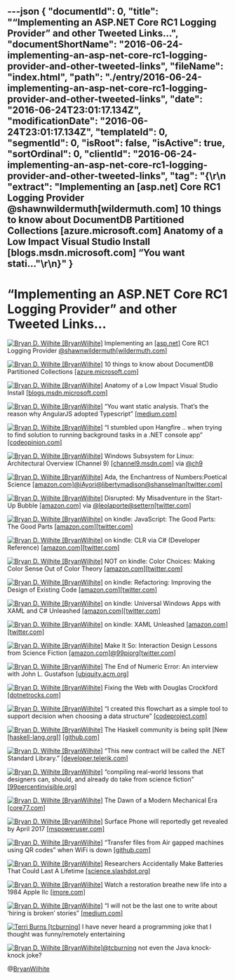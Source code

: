 ---json
{
  "documentId": 0,
  "title": "“Implementing an ASP.NET Core RC1 Logging Provider” and other Tweeted Links…",
  "documentShortName": "2016-06-24-implementing-an-asp-net-core-rc1-logging-provider-and-other-tweeted-links",
  "fileName": "index.html",
  "path": "./entry/2016-06-24-implementing-an-asp-net-core-rc1-logging-provider-and-other-tweeted-links",
  "date": "2016-06-24T23:01:17.134Z",
  "modificationDate": "2016-06-24T23:01:17.134Z",
  "templateId": 0,
  "segmentId": 0,
  "isRoot": false,
  "isActive": true,
  "sortOrdinal": 0,
  "clientId": "2016-06-24-implementing-an-asp-net-core-rc1-logging-provider-and-other-tweeted-links",
  "tag": "{\r\n  \"extract\": \"Implementing an [asp.net] Core RC1 Logging Provider @shawnwildermuth[wildermuth.com] 10 things to know about DocumentDB Partitioned Collections [azure.microsoft.com] Anatomy of a Low Impact Visual Studio Install [blogs.msdn.microsoft.com] “You want stati...\"\r\n}"
}
---

# “Implementing an ASP.NET Core RC1 Logging Provider” and other Tweeted Links…

[<img alt="Bryan D. Wilhite [BryanWilhite]" src="https://songhay.blob.core.windows.net/shared-social-twitter/BryanWilhite.jpeg">](http://t.co/UNdqV0Z1zz "Bryan D. Wilhite [BryanWilhite]") Implementing an [[asp.net]](http://ASP.NET) Core RC1 Logging Provider [@shawnwildermuth](http://twitter.com/shawnwildermuth)[[wildermuth.com]](http://wildermuth.com/2016/04/22/Implementing-an-ASP-NET-Core-RC1-Logging-Provider)

[<img alt="Bryan D. Wilhite [BryanWilhite]" src="https://songhay.blob.core.windows.net/shared-social-twitter/BryanWilhite.jpeg">](http://t.co/UNdqV0Z1zz "Bryan D. Wilhite [BryanWilhite]") 10 things to know about DocumentDB Partitioned Collections [[azure.microsoft.com]](https://azure.microsoft.com/en-us/blog/10-things-to-know-about-documentdb-partitioned-collections/)

[<img alt="Bryan D. Wilhite [BryanWilhite]" src="https://songhay.blob.core.windows.net/shared-social-twitter/BryanWilhite.jpeg">](http://t.co/UNdqV0Z1zz "Bryan D. Wilhite [BryanWilhite]") Anatomy of a Low Impact Visual Studio Install [[blogs.msdn.microsoft.com]](https://blogs.msdn.microsoft.com/visualstudio/2016/04/25/anatomy-of-a-low-impact-visual-studio-install/)

[<img alt="Bryan D. Wilhite [BryanWilhite]" src="https://songhay.blob.core.windows.net/shared-social-twitter/BryanWilhite.jpeg">](http://t.co/UNdqV0Z1zz "Bryan D. Wilhite [BryanWilhite]") “You want static analysis. That’s the reason why AngularJS adopted Typescript” [[medium.com]](https://medium.com/@basarat/typescript-won-a4e0dfde4b08)

[<img alt="Bryan D. Wilhite [BryanWilhite]" src="https://songhay.blob.core.windows.net/shared-social-twitter/BryanWilhite.jpeg">](http://t.co/UNdqV0Z1zz "Bryan D. Wilhite [BryanWilhite]") “I stumbled upon Hangfire .. when trying to find solution to running background tasks in a .NET console app” [[codeopinion.com]](http://codeopinion.com/background-tasks/)

[<img alt="Bryan D. Wilhite [BryanWilhite]" src="https://songhay.blob.core.windows.net/shared-social-twitter/BryanWilhite.jpeg">](http://t.co/UNdqV0Z1zz "Bryan D. Wilhite [BryanWilhite]") Windows Subsystem for Linux: Architectural Overview (Channel 9) [[channel9.msdn.com]](https://channel9.msdn.com/Blogs/Seth-Juarez/Windows-Subsystem-for-Linux-Architectural-Overview) via [@ch9](http://twitter.com/ch9)

[<img alt="Bryan D. Wilhite [BryanWilhite]" src="https://songhay.blob.core.windows.net/shared-social-twitter/BryanWilhite.jpeg">](http://t.co/UNdqV0Z1zz "Bryan D. Wilhite [BryanWilhite]") Ada, the Enchantress of Numbers:Poetical Science [[amazon.com]](http://www.amazon.com/Ada-Enchantress-Numbers-Poetical-Science-ebook/dp/B005SV2A5Y%3FSubscriptionId%3D1SW6D7X6ZXXR92KVX0G2%26tag%3Dthekintespacec00%26linkCode%3Dxm2%26camp%3D2025%26creative%3D165953%26creativeASIN%3DB005SV2A5Y)[@iAyori](http://twitter.com/iAyori)[@libertymadison](http://twitter.com/libertymadison)[@shanselman](http://twitter.com/shanselman)[[twitter.com]](http://twitter.com/BryanWilhite/status/724317340934901761/photo/1)

[<img alt="Bryan D. Wilhite [BryanWilhite]" src="https://songhay.blob.core.windows.net/shared-social-twitter/BryanWilhite.jpeg">](http://t.co/UNdqV0Z1zz "Bryan D. Wilhite [BryanWilhite]") Disrupted: My Misadventure in the Start-Up Bubble [[amazon.com]](http://www.amazon.com/Disrupted-My-Misadventure-Start-Up-Bubble/dp/0316306088%3FSubscriptionId%3D1SW6D7X6ZXXR92KVX0G2%26tag%3Dthekintespacec00%26linkCode%3Dxm2%26camp%3D2025%26creative%3D165953%26creativeASIN%3D0316306088) via [@leolaporte](http://twitter.com/leolaporte)[@settern](http://twitter.com/settern)[[twitter.com]](http://twitter.com/BryanWilhite/status/724718795374239744/photo/1)

[<img alt="Bryan D. Wilhite [BryanWilhite]" src="https://songhay.blob.core.windows.net/shared-social-twitter/BryanWilhite.jpeg">](http://t.co/UNdqV0Z1zz "Bryan D. Wilhite [BryanWilhite]") on kindle: JavaScript: The Good Parts: The Good Parts [[amazon.com]](http://www.amazon.com/JavaScript-The-Good-Parts-ebook/dp/B0026OR2ZY%3FSubscriptionId%3D1SW6D7X6ZXXR92KVX0G2%26tag%3Dthekintespacec00%26linkCode%3Dxm2%26camp%3D2025%26creative%3D165953%26creativeASIN%3DB0026OR2ZY)[[twitter.com]](http://twitter.com/BryanWilhite/status/724719437497032704/photo/1)

[<img alt="Bryan D. Wilhite [BryanWilhite]" src="https://songhay.blob.core.windows.net/shared-social-twitter/BryanWilhite.jpeg">](http://t.co/UNdqV0Z1zz "Bryan D. Wilhite [BryanWilhite]") on kindle: CLR via C# (Developer Reference) [[amazon.com]](http://www.amazon.com/CLR-via-C-Developer-Reference-ebook/dp/B00JDMQJKQ%3FSubscriptionId%3D1SW6D7X6ZXXR92KVX0G2%26tag%3Dthekintespacec00%26linkCode%3Dxm2%26camp%3D2025%26creative%3D165953%26creativeASIN%3DB00JDMQJKQ)[[twitter.com]](http://twitter.com/BryanWilhite/status/724720763387813888/photo/1)

[<img alt="Bryan D. Wilhite [BryanWilhite]" src="https://songhay.blob.core.windows.net/shared-social-twitter/BryanWilhite.jpeg">](http://t.co/UNdqV0Z1zz "Bryan D. Wilhite [BryanWilhite]") NOT on kindle: Color Choices: Making Color Sense Out of Color Theory [[amazon.com]](http://www.amazon.com/Color-Choices-Making-Sense-Theory/dp/0823006972%3FSubscriptionId%3D1SW6D7X6ZXXR92KVX0G2%26tag%3Dthekintespacec00%26linkCode%3Dxm2%26camp%3D2025%26creative%3D165953%26creativeASIN%3D0823006972)[[twitter.com]](http://twitter.com/BryanWilhite/status/724722873068212224/photo/1)

[<img alt="Bryan D. Wilhite [BryanWilhite]" src="https://songhay.blob.core.windows.net/shared-social-twitter/BryanWilhite.jpeg">](http://t.co/UNdqV0Z1zz "Bryan D. Wilhite [BryanWilhite]") on kindle: Refactoring: Improving the Design of Existing Code [[amazon.com]](http://www.amazon.com/Refactoring-Improving-Existing-Addison-Wesley-Technology-ebook/dp/B007WTFWJ6%3FSubscriptionId%3D1SW6D7X6ZXXR92KVX0G2%26tag%3Dthekintespacec00%26linkCode%3Dxm2%26camp%3D2025%26creative%3D165953%26creativeASIN%3DB007WTFWJ6)[[twitter.com]](http://twitter.com/BryanWilhite/status/724721645865164801/photo/1)

[<img alt="Bryan D. Wilhite [BryanWilhite]" src="https://songhay.blob.core.windows.net/shared-social-twitter/BryanWilhite.jpeg">](http://t.co/UNdqV0Z1zz "Bryan D. Wilhite [BryanWilhite]") on kindle: Universal Windows Apps with XAML and C# Unleashed [[amazon.com]](http://www.amazon.com/Universal-Windows-Apps-XAML-Unleashed-ebook/dp/B00T4HVIS8%3FSubscriptionId%3D1SW6D7X6ZXXR92KVX0G2%26tag%3Dthekintespacec00%26linkCode%3Dxm2%26camp%3D2025%26creative%3D165953%26creativeASIN%3DB00T4HVIS8)[[twitter.com]](http://twitter.com/BryanWilhite/status/724722061445230592/photo/1)

[<img alt="Bryan D. Wilhite [BryanWilhite]" src="https://songhay.blob.core.windows.net/shared-social-twitter/BryanWilhite.jpeg">](http://t.co/UNdqV0Z1zz "Bryan D. Wilhite [BryanWilhite]") on kindle: XAML Unleashed [[amazon.com]](http://www.amazon.com/XAML-Unleashed-Adam-Nathan-ebook/dp/B00RN14FJQ%3FSubscriptionId%3D1SW6D7X6ZXXR92KVX0G2%26tag%3Dthekintespacec00%26linkCode%3Dxm2%26camp%3D2025%26creative%3D165953%26creativeASIN%3DB00RN14FJQ)[[twitter.com]](http://twitter.com/BryanWilhite/status/724722519240925185/photo/1)

[<img alt="Bryan D. Wilhite [BryanWilhite]" src="https://songhay.blob.core.windows.net/shared-social-twitter/BryanWilhite.jpeg">](http://t.co/UNdqV0Z1zz "Bryan D. Wilhite [BryanWilhite]") Make It So: Interaction Design Lessons from Science Fiction [[amazon.com]](http://www.amazon.com/Make-It-So-Interaction-Lessons/dp/1933820985%3FSubscriptionId%3D1SW6D7X6ZXXR92KVX0G2%26tag%3Dthekintespacec00%26linkCode%3Dxm2%26camp%3D2025%26creative%3D165953%26creativeASIN%3D1933820985)[@99piorg](http://twitter.com/99piorg)[[twitter.com]](http://twitter.com/BryanWilhite/status/725378827661135872/photo/1)

[<img alt="Bryan D. Wilhite [BryanWilhite]" src="https://songhay.blob.core.windows.net/shared-social-twitter/BryanWilhite.jpeg">](http://t.co/UNdqV0Z1zz "Bryan D. Wilhite [BryanWilhite]") The End of Numeric Error: An interview with John L. Gustafson [[ubiquity.acm.org]](http://ubiquity.acm.org/article.cfm?id=2913029)

[<img alt="Bryan D. Wilhite [BryanWilhite]" src="https://songhay.blob.core.windows.net/shared-social-twitter/BryanWilhite.jpeg">](http://t.co/UNdqV0Z1zz "Bryan D. Wilhite [BryanWilhite]") Fixing the Web with Douglas Crockford [[dotnetrocks.com]](http://www.dotnetrocks.com/default.aspx?ShowNum=1288)

[<img alt="Bryan D. Wilhite [BryanWilhite]" src="https://songhay.blob.core.windows.net/shared-social-twitter/BryanWilhite.jpeg">](http://t.co/UNdqV0Z1zz "Bryan D. Wilhite [BryanWilhite]") “I created this flowchart as a simple tool to support decision when choosing a data structure” [[codeproject.com]](http://www.codeproject.com/Articles/1095822/Choosing-The-Right-Collection)

[<img alt="Bryan D. Wilhite [BryanWilhite]" src="https://songhay.blob.core.windows.net/shared-social-twitter/BryanWilhite.jpeg">](http://t.co/UNdqV0Z1zz "Bryan D. Wilhite [BryanWilhite]") The Haskell community is being split [New [[haskell-lang.org]](http://haskell-lang.org)] [[github.com]](https://github.com/haskell-lang/haskell-lang/blob/master/static/markdown/announcements.md)

[<img alt="Bryan D. Wilhite [BryanWilhite]" src="https://songhay.blob.core.windows.net/shared-social-twitter/BryanWilhite.jpeg">](http://t.co/UNdqV0Z1zz "Bryan D. Wilhite [BryanWilhite]") “This new contract will be called the .NET Standard Library.” [[developer.telerik.com]](http://developer.telerik.com/featured/the-net-of-tomorrow/)

[<img alt="Bryan D. Wilhite [BryanWilhite]" src="https://songhay.blob.core.windows.net/shared-social-twitter/BryanWilhite.jpeg">](http://t.co/UNdqV0Z1zz "Bryan D. Wilhite [BryanWilhite]") “compiling real-world lessons that designers can, should, and already do take from science fiction” [[99percentinvisible.org]](http://99percentinvisible.org/episode/future-screens-are-mostly-blue/)

[<img alt="Bryan D. Wilhite [BryanWilhite]" src="https://songhay.blob.core.windows.net/shared-social-twitter/BryanWilhite.jpeg">](http://t.co/UNdqV0Z1zz "Bryan D. Wilhite [BryanWilhite]") The Dawn of a Modern Mechanical Era [[core77.com]](http://www.core77.com/posts/52275/The-Dawn-of-a-Modern-Mechanical-Era)

[<img alt="Bryan D. Wilhite [BryanWilhite]" src="https://songhay.blob.core.windows.net/shared-social-twitter/BryanWilhite.jpeg">](http://t.co/UNdqV0Z1zz "Bryan D. Wilhite [BryanWilhite]") Surface Phone will reportedly get revealed by April 2017 [[mspoweruser.com]](http://mspoweruser.com/surface-phone-will-reportedly-get-revealed-by-april-2017/)

[<img alt="Bryan D. Wilhite [BryanWilhite]" src="https://songhay.blob.core.windows.net/shared-social-twitter/BryanWilhite.jpeg">](http://t.co/UNdqV0Z1zz "Bryan D. Wilhite [BryanWilhite]") “Transfer files from Air gapped machines using QR codes” when WiFi is down [[github.com]](https://github.com/leonjza/qrxfer)

[<img alt="Bryan D. Wilhite [BryanWilhite]" src="https://songhay.blob.core.windows.net/shared-social-twitter/BryanWilhite.jpeg">](http://t.co/UNdqV0Z1zz "Bryan D. Wilhite [BryanWilhite]") Researchers Accidentally Make Batteries That Could Last A Lifetime [[science.slashdot.org]](https://science.slashdot.org/story/16/04/22/1551209/researchers-accidentally-make-batteries-that-could-last-a-lifetime?utm_source=feedly1.0mainlinkanon&utm_medium=feed)

[<img alt="Bryan D. Wilhite [BryanWilhite]" src="https://songhay.blob.core.windows.net/shared-social-twitter/BryanWilhite.jpeg">](http://t.co/UNdqV0Z1zz "Bryan D. Wilhite [BryanWilhite]") Watch a restoration breathe new life into a 1984 Apple IIc [[imore.com]](http://www.imore.com/watch-restoration-breathe-new-life-1984-apple-iic)

[<img alt="Bryan D. Wilhite [BryanWilhite]" src="https://songhay.blob.core.windows.net/shared-social-twitter/BryanWilhite.jpeg">](http://t.co/UNdqV0Z1zz "Bryan D. Wilhite [BryanWilhite]") “I will not be the last one to write about ‘hiring is broken’ stories” [[medium.com]](https://medium.com/@evnowandforever/f-you-i-quit-hiring-is-broken-bb8f3a48d324)

[<img alt="Terri Burns [tcburning]" src="https://songhay.blob.core.windows.net/shared-social-twitter/tcburning.jpg">](https://t.co/uoBeirlarD "Terri Burns [tcburning]") I have never heard a programming joke that I thought was funny/remotely entertaining

[<img alt="Bryan D. Wilhite [BryanWilhite]" src="https://songhay.blob.core.windows.net/shared-social-twitter/BryanWilhite.jpeg">](http://t.co/UNdqV0Z1zz "Bryan D. Wilhite [BryanWilhite]")[@tcburning](http://twitter.com/tcburning) not even the Java knock-knock joke?

@[BryanWilhite](https://twitter.com/BryanWilhite)
